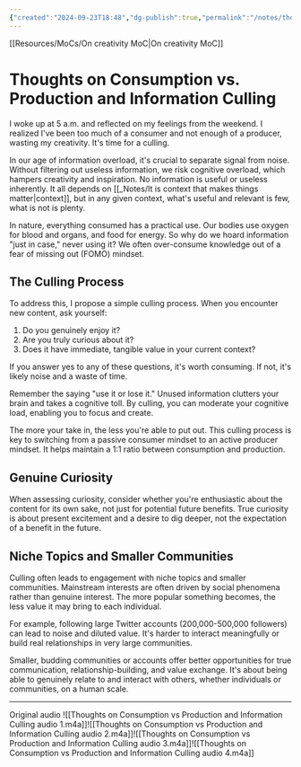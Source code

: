 ```yaml
---
{"created":"2024-09-23T18:48","dg-publish":true,"permalink":"/notes/thoughts-on-consumption-vs-production-and-information-culling/","dgPassFrontmatter":true,"updated":"2024-12-22T16:24:18.239+01:00"}
---
```


[[Resources/MoCs/On creativity MoC\|On creativity MoC]]
# Thoughts on Consumption vs. Production and Information Culling

I woke up at 5 a.m. and reflected on my feelings from the weekend. I realized I've been too much of a consumer and not enough of a producer, wasting my creativity. It's time for a culling.

In our age of information overload, it's crucial to separate signal from noise. Without filtering out useless information, we risk cognitive overload, which hampers creativity and inspiration. No information is useful or useless inherently. It all depends on [[_Notes/It is context that makes things matter\|context]], but in any given context, what's useful and relevant is few, what is not is plenty.

In nature, everything consumed has a practical use. Our bodies use oxygen for blood and organs, and food for energy. So why do we hoard information "just in case," never using it? We often over-consume knowledge out of a fear of missing out (FOMO) mindset.

## The Culling Process

To address this, I propose a simple culling process. When you encounter new content, ask yourself:

1. Do you genuinely enjoy it?
2. Are you truly curious about it?
3. Does it have immediate, tangible value in your current context?

If you answer yes to any of these questions, it's worth consuming. If not, it's likely noise and a waste of time.

Remember the saying "use it or lose it." Unused information clutters your brain and takes a cognitive toll. By culling, you can moderate your cognitive load, enabling you to focus and create.

The more your take in, the less you're able to put out. This culling process is key to switching from a passive consumer mindset to an active producer mindset. It helps maintain a 1:1 ratio between consumption and production.

## Genuine Curiosity

When assessing curiosity, consider whether you're enthusiastic about the content for its own sake, not just for potential future benefits. True curiosity is about present excitement and a desire to dig deeper, not the expectation of a benefit in the future.

## Niche Topics and Smaller Communities

Culling often leads to engagement with niche topics and smaller communities. Mainstream interests are often driven by social phenomena rather than genuine interest. The more popular something becomes, the less value it may bring to each individual.

For example, following large Twitter accounts (200,000-500,000 followers) can lead to noise and diluted value. It's harder to interact meaningfully or build real relationships in very large communities.

Smaller, budding communities or accounts offer better opportunities for true communication, relationship-building, and value exchange. It's about being able to genuinely relate to and interact with others, whether individuals or communities, on a human scale.

---
Original audio
![[Thoughts on Consumption vs Production and Information Culling audio 1.m4a]]![[Thoughts on Consumption vs Production and Information Culling audio 2.m4a]]![[Thoughts on Consumption vs Production and Information Culling audio 3.m4a]]![[Thoughts on Consumption vs Production and Information Culling audio 4.m4a]]
